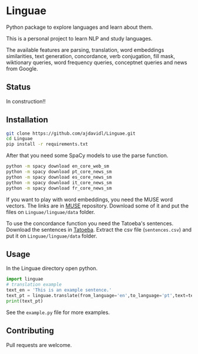 # Linguae
Python package to explore languages and learn about them.

This is a personal project to learn NLP and study languages.

The available features are parsing, translation, word embeddings similarities, text generation, concordance, verb conjugation, fill mask, wiktionary queries, word frequency queries, conceptnet queries and news from Google.

## Status
In construction!!

## Installation

```bash
git clone https://github.com/ajdavidl/Linguae.git
cd Linguae
pip install -r requirements.txt
```
After that you need some SpaCy models to use the parse function.

```bash
python -m spacy download en_core_web_sm
python -m spacy download pt_core_news_sm
python -m spacy download es_core_news_sm
python -m spacy download it_core_news_sm
python -m spacy download fr_core_news_sm
```

If you want to play with word embeddings, you need the MUSE word vectors. The links are in [MUSE](https://github.com/facebookresearch/MUSE#download) repository. 
Download some of it and put the files on `Linguae/linguae/data` folder.

To use the concordance function you need the Tatoeba's sentences. 
Download the sentences in [Tatoeba](https://tatoeba.org/en/downloads). 
Extract the csv file (`sentences.csv`) and put it on `Linguae/linguae/data` folder.

## Usage

In the Linguae directory open python.

```python
import linguae
# translation example
text_en = 'This is an example sentence.'
text_pt = linguae.translate(from_language='en',to_language='pt',text=text_en)
print(text_pt)
```

See the `example.py` file for more examples.

## Contributing

Pull requests are welcome.
